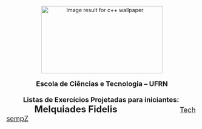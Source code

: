 <br />
<div style="text-align: center;">
<img alt="Image result for c++ wallpaper" height="178" src="https://3.bp.blogspot.com/-YGDx2I4JSMo/VhTYQb58jdI/AAAAAAAAAVg/K3spRgYckww/s320/programming_oop_wallpaper_red_by_hexeno.png" width="320" /></div>
<div style="text-align: center;">
<br /></div>
<div style="text-align: center;">
<span style="font-size: large;"><b>Escola de Ciências e Tecnologia – UFRN</b></span><br />
<span style="font-size: large;"><b><br /></b></span>
<span style="font-size: large;"><b>Listas de Exercícios Projetadas para iniciantes:&nbsp;</b></span><br />
<div style="text-align: left;">
<b style="font-size: x-large;">&nbsp; &nbsp; &nbsp; &nbsp; &nbsp; &nbsp; &nbsp;Melquiades Fidelis &nbsp; &nbsp; &nbsp; &nbsp; &nbsp; &nbsp; &nbsp; &nbsp; &nbsp; &nbsp; &nbsp; &nbsp; &nbsp; &nbsp; </b><span style="font-size: large;"><u>Tech sempZ</u></span></div>
<b><span style="font-size: large;"><br /></span></b></div>
